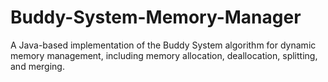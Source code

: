# Buddy-System-Memory-Manager
A Java-based implementation of the Buddy System algorithm for dynamic memory management, including memory allocation, deallocation, splitting, and merging.
